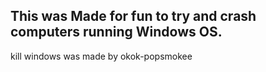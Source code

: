 ## This was Made for fun to try and crash computers running Windows OS.
kill windows was made by okok-popsmokee
